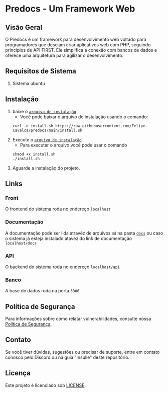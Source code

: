 # Predocs - Um Framework Web

## Visão Geral

O Predocs é um framework para desenvolvimento web voltado para programadores que desejam criar aplicativos web com PHP, seguindo principios de API FIRST. Ele simplifica a conexão com bancos de dados e oferece uma arquitetura para agilizar o desenvolvimento.

## Requisitos de Sistema

1. Sistema ubuntu

## Instalação

1. baixe o [`arquivo de instalação`](install.sh)
    * Você pode baixar o arquivo de instalação usando o comando:
    ```
    curl -o install.sh https://raw.githubusercontent.com/Felipe-Cavalca/predocs/main/install.sh
    ```
1. Execute o [`arquivo de instalação`](install.sh)
    * Para executar o arquivo você pode usar o comando
    ```
    chmod +x install.sh
    ./install.sh
    ```
1. Aguarde a instalação do projeto.

## Links


### Front
O frontend do sistema roda no endereço `localhost`

### Documentação
A documentação pode ser lida atravéz de arquivos `md` na pasta [`docs`](./docs/index.md) ou caso o sistema já esteja instalado atavéz do link de documentação `localhost/docs`

### API
O backend do sistema roda no endereço `localhost/api`

### Banco
A base de dados roda na porta `3306`

## Política de Segurança

Para informações sobre como relatar vulnerabilidades, consulte nossa [Política de Segurança](SECURITY.md).

## Contato

Se você tiver dúvidas, sugestões ou precisar de suporte, entre em contato conosco pelo Discord ou na guia "Insulle" deste repositório.

## Licença

Este projeto é licenciado sob [LICENSE](LICENSE).
